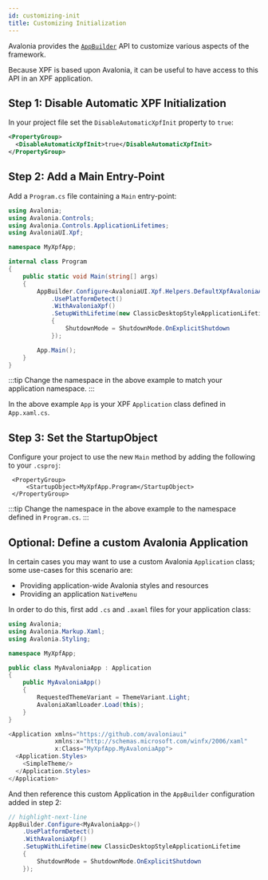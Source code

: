 ```yaml
---
id: customizing-init
title: Customizing Initialization
---
```


Avalonia provides the [`AppBuilder`](https://docs.avaloniaui.net/docs/getting-started/application-lifetimes) API to customize various aspects of the framework. 

Because XPF is based upon Avalonia, it can be useful to have access to this API in an XPF application.

## Step 1: Disable Automatic XPF Initialization

In your project file set the `DisableAutomaticXpfInit` property to `true`:

```xml
<PropertyGroup>
  <DisableAutomaticXpfInit>true</DisableAutomaticXpfInit>
</PropertyGroup>
```

## Step 2: Add a Main Entry-Point

Add a `Program.cs` file containing a `Main` entry-point:

```csharp
using Avalonia;
using Avalonia.Controls;
using Avalonia.Controls.ApplicationLifetimes;
using AvaloniaUI.Xpf;

namespace MyXpfApp;

internal class Program
{
    public static void Main(string[] args)
    {
        AppBuilder.Configure<AvaloniaUI.Xpf.Helpers.DefaultXpfAvaloniaApplication>()
            .UsePlatformDetect()
            .WithAvaloniaXpf()
            .SetupWithLifetime(new ClassicDesktopStyleApplicationLifetime
            { 
                ShutdownMode = ShutdownMode.OnExplicitShutdown 
            });

        App.Main();
    }
}
```

:::tip
Change the namespace in the above example to match your application namespace.
:::

In the above example `App` is your XPF `Application` class defined in `App.xaml.cs`.

## Step 3: Set the StartupObject

Configure your project to use the new `Main` method by adding the following to your `.csproj`:

```
 <PropertyGroup>
     <StartupObject>MyXpfApp.Program</StartupObject>
 </PropertyGroup>
```

:::tip
Change the namespace in the above example to the namespace defined in `Program.cs`.
:::

## Optional: Define a custom Avalonia Application

In certain cases you may want to use a custom Avalonia `Application` class; some use-cases for this scenario are:

- Providing application-wide Avalonia styles and resources
- Providing an application `NativeMenu`

In order to do this, first add `.cs` and `.axaml` files for your application class:

```csharp title="MyAvaloniaApp.axaml.cs"
using Avalonia;
using Avalonia.Markup.Xaml;
using Avalonia.Styling;

namespace MyXpfApp;

public class MyAvaloniaApp : Application
{
    public MyAvaloniaApp()
    {
        RequestedThemeVariant = ThemeVariant.Light;
        AvaloniaXamlLoader.Load(this);
    }
}
```

```csharp title="MyAvaloniaApp.axaml"
<Application xmlns="https://github.com/avaloniaui"
             xmlns:x="http://schemas.microsoft.com/winfx/2006/xaml"
             x:Class="MyXpfApp.MyAvaloniaApp">
  <Application.Styles>
    <SimpleTheme/>
  </Application.Styles>
</Application>
```

And then reference this custom Application in the `AppBuilder` configuration added in step 2:

```csharp
// highlight-next-line
AppBuilder.Configure<MyAvaloniaApp>()
    .UsePlatformDetect()
    .WithAvaloniaXpf()
    .SetupWithLifetime(new ClassicDesktopStyleApplicationLifetime
    { 
        ShutdownMode = ShutdownMode.OnExplicitShutdown 
    });
```
